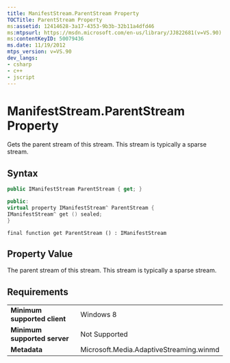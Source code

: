 ```yaml
---
title: ManifestStream.ParentStream Property
TOCTitle: ParentStream Property
ms:assetid: 12414628-3a17-4353-9b3b-32b11a4dfd46
ms:mtpsurl: https://msdn.microsoft.com/en-us/library/JJ822681(v=VS.90)
ms:contentKeyID: 50079436
ms.date: 11/19/2012
mtps_version: v=VS.90
dev_langs:
- csharp
- c++
- jscript
---
```


# ManifestStream.ParentStream Property

Gets the parent stream of this stream. This stream is typically a sparse stream.

## Syntax

``` csharp
public IManifestStream ParentStream { get; }
```

``` c++
public:
virtual property IManifestStream^ ParentStream {
IManifestStream^ get () sealed;
}
```

``` jscript
final function get ParentStream () : IManifestStream
```

## Property Value

The parent stream of this stream. This stream is typically a sparse stream.

## Requirements

|||
|--- |--- |
|**Minimum supported client**|Windows 8|
|**Minimum supported server**|Not Supported|
|**Metadata**|Microsoft.Media.AdaptiveStreaming.winmd|

